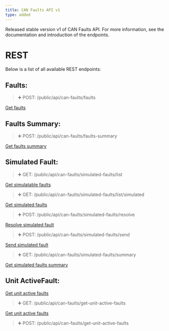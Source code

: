 ```yaml
---
title: CAN Faults API v1
type: added
---
```


Released stable version v1 of CAN Faults API. For more information, see the documentation and introduction of the endpoints.

# REST

Below is a list of all available REST endpoints:

## Faults:

> ➕ POST: /public/api/can-faults/faults

[Get faults](ref:getfaults)

## Faults Summary:

> ➕ POST: /public/api/can-faults/faults-summary

[Get faults summary](ref:getfaultssummary)

## Simulated Fault:

> ➕ GET: /public/api/can-faults/simulated-faults/list

[Get simulatable faults](ref:getsimulatablefaults)

> ➕ GET: /public/api/can-faults/simulated-faults/list/simulated

[Get simulated faults](ref:getsimulatedfaults)

> ➕ POST: /public/api/can-faults/simulated-faults/resolve

[Resolve simulated fault](ref:resolvesimulatedfault)

> ➕ POST: /public/api/can-faults/simulated-faults/send

[Send simulated fault](ref:sendsimulatedfault)

> ➕ GET: /public/api/can-faults/simulated-faults/summary

[Get simulated faults summary](ref:getsimulatedfaultssummary)

## Unit ActiveFault:

[Get unit active faults](ref:getunitactivefaultsbyrequestparams)

> ➕ GET: /public/api/can-faults/get-unit-active-faults

[Get unit active faults](ref:getunitactivefaultsbyrequestbody)

> ➕ POST: /public/api/can-faults/get-unit-active-faults